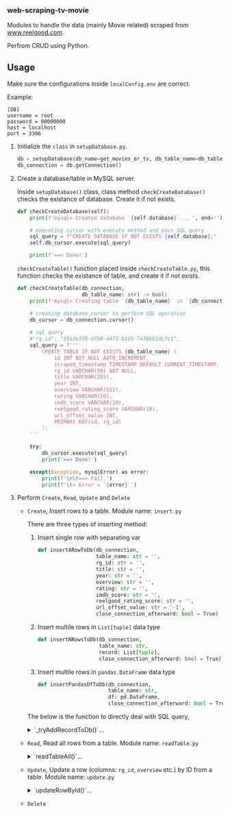### web-scraping-tv-movie

Modules to handle the data (mainly Movie related) scraped from www.reelgood.com. 

Perfrom CRUD using Python.


## Usage

Make sure the configurations inside `localConfig.env` are correct. 

Example:

```
[DB]
username = root
password = 00000000
host = localhost
port = 3306
```


1. Initialize the `class` in `setupDatabase.py`. 
    ```python
    db = setupDatabase(db_name=get_movies_or_tv, db_table_name=db_table_name)
    db_connection = db.getConnection()
    ```


2. Create a database/table in MySQL server.

    Inside `setupDatabase()` class, class method `checkCreateDatabase()` checks the existance of database. Create it if not exists. 

    ```python
    def checkCreateDatabase(self):
        print(f'mysql> Created database `{self.database}`... ', end='')
    
        # executing cursor with execute method and pass SQL query
        sql_query = f"CREATE DATABASE IF NOT EXISTS {self.database};"
        self.db_cursor.execute(sql_query)
    
        print(f'==> Done!')
    ```

    `checkCreateTable()` function placed inside `checkCreateTable.py`, this function checks the existance of table, and create it if not exists. 
    ```python
    def checkCreateTable(db_connection,
                         db_table_name: str) -> bool:
        print(f'mysql> Creating table `{db_table_name}` in `{db_connection.database}` database... ', end='')
    
        # creating database_cursor to perform SQL operation
        db_cursor = db_connection.cursor()
        
        # sql query
        #"rg_id": "55a2e378-dfb0-4473-b105-7478bb1dcfc1",
        sql_query = f'''
            CREATE TABLE IF NOT EXISTS {db_table_name} (
                id INT NOT NULL AUTO_INCREMENT,
                scraped_timestamp TIMESTAMP DEFAULT CURRENT_TIMESTAMP,
                rg_id VARCHAR(50) NOT NULL, 
                title VARCHAR(255), 
                year INT, 
                overview VARCHAR(512),
                rating VARCHAR(10), 
                imdb_score VARCHAR(10),     
                reelgood_rating_score VARCHAR(10),
                url_offset_value INT,
                PRIMARY KEY(id, rg_id)
            );
        '''
    
        try:
            db_cursor.execute(sql_query)
            print('==> Done!')
    
        except(Exception, mysqlError) as error:
            print(f'\n\t==> Fail.')
            print(f'\t> Error = `{error}`')
    ```


3. Perform `Create`, `Read`, `Update` and `Delete`

    - `Create`, Insert rows to a table. 
        Module name:    `insert.py`

        There are three types of inserting method:
        1. Insert single row with separating var
           
            ```python
            def insertARowToDb(db_connection,
                               table_name: str = '',
                               rg_id: str = '',
                               title: str = '',
                               year: str = '',
                               overview: str = '',
                               rating: str = '',
                               imdb_score: str = '',
                               reelgood_rating_score: str = '',
                               url_offset_value: str = '-1',
                               close_connection_afterward: bool = True) -> int:
            ```
            
        2. Insert multile rows in `List[tuple]` data type

            ```python
            def insertNRowsToDb(db_connection,
                                table_name: str,
                                record: List[tuple],
                                close_connection_afterward: bool = True) -> int:
            ```

        3. Insert multile rows in `pandas.DataFrame` data type

            ```python
            def insertPandasDfToDb(db_connection,
                                   table_name: str,
                                   df: pd.DataFrame,
                                   close_connection_afterward: bool = True) -> int:
            ```

        The below is the function to directly deal with SQL query,
        
        <details>
        <summary>`_tryAddRecordToDb()`...</summary>
        
        ```python
        def _tryAddRecordToDb(db_connection,
                              table_name: str,
                              record: List[tuple],
                              close_connection_afterward: bool) -> int:
            """
            Private function. Add record(s) to MySQL database. 
        
                Args:
                    db_connection:  `(class) MySQLConnection`, Connection to a MySQL Server
                    table_name:     `str`, the table you want to insert data in
                    record:         `List[tuple]`, data to save into database
                                    e.g. `[(data1, data2, ...), (...), ...]`
                    close_connection_afterward:     `bool`, default `True`. Choose to close `cursor` and `mysql connection` after operation.
            
                Returns:
                    int: no. of rows added to database
            """
            db_cursor = db_connection.cursor()
            
            sql_query = f'''
                INSERT INTO {table_name} (
                    rg_id,
                    scraped_timestamp,
                    title, 
                    year, 
                    overview,
                    rating, 
                    imdb_score, 
                    reelgood_rating_score,
                    url_offset_value
                    ) 
                VALUES''' + '(%s, NOW(), %s, %s, %s, %s, %s, %s, %s);'
            
            added_row_count = 0
            
            old_row_count = getRecordsCount(db_cursor, table_name)
            
            db_cursor.executemany(sql_query, record)
            db_connection.commit()
            
            curr_row_count = getRecordsCount(db_cursor, table_name)
            
            added_row_count = curr_row_count - old_row_count
            
            print(f'==> Done!')
            print(f'mysql> {added_row_count} Record inserted successfully into `{table_name}` table, {old_row_count}th-row to {curr_row_count}th-row')
            
            if close_connection_afterward:
                db_cursor.close()
                if db_connection.is_connected():
                    db_connection.close()
                    print('mysql>>> MySQL connection is closed\n')
            
            return added_row_count
        ```
        </details>


    - `Read`, Read all rows from a table.
        Module name:    `readTable.py`
        
        <details>
        <summary>`readTableAll()`...</summary>
        
        ```python
        <details>
        <summary>`readTableAll()`...</summary>
        
        ```python
        def readTableAll(db_connection,
                         table_name: str,
                         close_connection_afterward: bool = True) -> List[tuple]:
            '''
            Public function. Query full table data. 
                Args
                ---
                    db_connection:  `(class) MySQLConnection`, Connection to a MySQL Server
                    table_name:     `str`, the table you want to insert data in
                    close_connection_afterward:     `bool`, default `True`. Choose to close `db_cursor` and `mysql connection` after operation.
        
                Queried result from MySQL
                ---
                    `List[tuple]`:  e.g. `[(id, column1, column2, ...), (...), ...]`
        
                Return
                ---
                    `Iterable[dict]`, a `list of dict` in json format.
                    e.g.
                    [
                        {'Title': 'Breaking Bad', 'Year': 2008},
                        {'Title': 'Game of Thrones', 'Year': 2011},
                        ...
                    ]
        
                Remark
                ------
                    `json.dumps(the_return_dict_list)` make return dict become JSON string.
            '''
        
            print(f'mysql> Reading records from `{table_name}` table in `{db_connection.database}` database... ', end='')
        
            # creating a db_cursor to perform a sql operation
            # returns dict list if `dictionary is True` ==> https://dev.mysql.com/doc/connector-python/en/connector-python-api-mysqlconnection-cursor.html
            db_cursor = db_connection.cursor(dictionary=True)
        
            # sql query
            query = f'''SELECT * FROM {table_name};'''
        
            record = None
        
            try:
                count = getRecordsCount(cursor=db_cursor, table_name=table_name)
                if count == 0:
                    print(f'\n\t==> Fail.')
                    print(f'\tmysql> No data present in `{table_name}` table in `{db_connection.database}` database.')
                else:
                    # execute the command
                    db_cursor.execute(query)
                    db_cursor
                    record = db_cursor.fetchall()
                    print(f'==> Done!')
                    
            except(Exception, mysqlError) as error:
                print(f'\n\t==> Fail.')
                print(f'\t> Error = `{error}`')

            if close_connection_afterward:
                if db_connection.is_connected():
                    db_cursor.close()
                    db_connection.close()
                    print('mysql>>> MySQL connection is closed\n')

            return record #json.dumps(record, indent=4, sort_keys=True, default=str)
        ```
        </details>


    - `Update`, Update a row (columns: `rg_id`, `overview` etc.) by ID from a table.
        Module name:    `update.py`

        <details>
        <summary>`updateRowById()`...</summary>
        
        ```python
        def updateRowById(db_connection,
                        table_name: str,
                        eid: str,
                        title: str,
                        rg_id: str,
                        overview: str,
                        close_connection_afterward: bool = True) -> List[tuple]:
            """
            Public function. Query full table data. 

                Args:
                    db_connection:  `(class) MySQLConnection`, Connection to a MySQL Server
                    table_name:     `str`, the database table you want to insert data to 
                    title:          `str`, 
                    rg_id:          `str`, ID used by Reelgoog
                    overview:       `str`, description of the movie/TV show
                    close_connection_afterward:     `bool`, default `True`. Choose to close `cursor` and `mysql connection` after operation.

                Returns:
                    `List[tuple]`:  Data queried from database.
                                    e.g. `[(id, column1, column2, ...), (...), ...]`
            """
            print(f'mysql> Updating id = `{eid}`, title = `{title}` in  `{table_name}` table in `{db_connection.database}` database... ', end='')
            
            # creating a cursor to perform a sql operation
            db_cursor = db_connection.cursor()

            # sql query
            query = f'''UPDATE {table_name} SET rg_id = %s, overview = %s WHERE id = %s AND title = %s;'''

            try:
                record = get_by_id(cursor=db_cursor, table_name=table_name, eid=eid)
                if record is None:
                    print(f'\n\t==> Fail.')
                    print(f'\t> Movie id = `{eid}`, title = `{title}` not found')
                else:
                    # execute the command
                    db_cursor.execute(query, [rg_id, overview, eid, title])
                    # commit the changes
                    db_connection.commit()

                    print('==> Done!')
            except(Exception, mysqlError) as error:
                print(f'\n\t==> Fail.')
                print(f'\t> Error = `{error}`')

                # if scraped string in `overview` column is too long, increase its Column Size.
                if error.errno == errorcode.ER_DATA_TOO_LONG:
                    start_index = error.msg.find('column \'') + len('column \'')
                    end_index = error.msg.find('\' at')
                    column_name = error.msg[start_index:end_index]
                    print(f'\t> column_name = error.msg[start_index:end_index] = `{column_name}`.')
                    updateColumnSize(db_connection=db_connection, table_name=table_name, column_name=column_name, size=len(overview))
                    #recursion, try update the row again
                    updateRowById(db_connection,
                                table_name,
                                eid,
                                title,
                                rg_id,
                                overview,
                                close_connection_afterward)
            finally:
                if close_connection_afterward:
                    if db_connection is not None:
                        db_cursor.close()
                        db_connection.close()
                        print('mysql>>> MySQL connection is closed\n')
        ```
        </details>

    - `Delete`